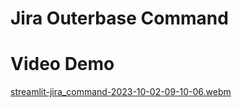 # Jira Outerbase Command



# Video Demo
[streamlit-jira_command-2023-10-02-09-10-06.webm](https://github.com/bala-ceg/jira-command-outerbase/assets/70808619/e18c399f-e9f3-45d7-90f8-0bcd8bca09b5)

